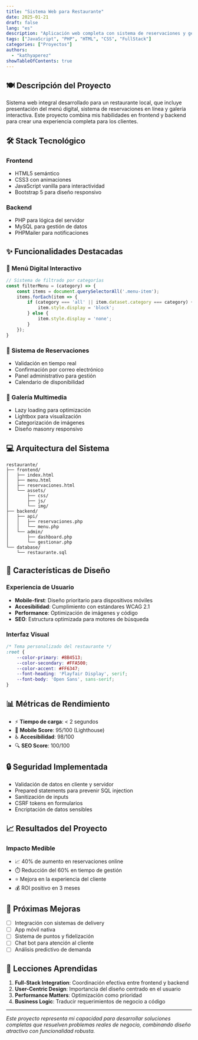 ```yaml
---
title: "Sistema Web para Restaurante"
date: 2025-01-21
draft: false
lang: "es"
description: "Aplicación web completa con sistema de reservaciones y gestión de menú digital"
tags: ["JavaScript", "PHP", "HTML", "CSS", "FullStack"]
categories: ["Proyectos"]
authors:
  - "kathyaperez"
showTableOfContents: true
---
```


## 🍽️ Descripción del Proyecto

Sistema web integral desarrollado para un restaurante local, que incluye presentación del menú digital, sistema de reservaciones en línea y galería interactiva. Este proyecto combina mis habilidades en frontend y backend para crear una experiencia completa para los clientes.

## 🛠️ Stack Tecnológico

### Frontend
- HTML5 semántico
- CSS3 con animaciones
- JavaScript vanilla para interactividad
- Bootstrap 5 para diseño responsivo

### Backend
- PHP para lógica del servidor
- MySQL para gestión de datos
- PHPMailer para notificaciones

## ✨ Funcionalidades Destacadas

### 🍕 Menú Digital Interactivo
```javascript
// Sistema de filtrado por categorías
const filterMenu = (category) => {
    const items = document.querySelectorAll('.menu-item');
    items.forEach(item => {
        if (category === 'all' || item.dataset.category === category) {
            item.style.display = 'block';
        } else {
            item.style.display = 'none';
        }
    });
}
```

### 📅 Sistema de Reservaciones
- Validación en tiempo real
- Confirmación por correo electrónico
- Panel administrativo para gestión
- Calendario de disponibilidad

### 📸 Galería Multimedia
- Lazy loading para optimización
- Lightbox para visualización
- Categorización de imágenes
- Diseño masonry responsivo

## 💻 Arquitectura del Sistema

```
restaurante/
├── frontend/
│   ├── index.html
│   ├── menu.html
│   ├── reservaciones.html
│   └── assets/
│       ├── css/
│       ├── js/
│       └── img/
├── backend/
│   ├── api/
│   │   ├── reservaciones.php
│   │   └── menu.php
│   └── admin/
│       ├── dashboard.php
│       └── gestionar.php
└── database/
    └── restaurante.sql
```

## 🎨 Características de Diseño

### Experiencia de Usuario
- **Mobile-first**: Diseño prioritario para dispositivos móviles
- **Accesibilidad**: Cumplimiento con estándares WCAG 2.1
- **Performance**: Optimización de imágenes y código
- **SEO**: Estructura optimizada para motores de búsqueda

### Interfaz Visual
```css
/* Tema personalizado del restaurante */
:root {
    --color-primary: #8B4513;
    --color-secondary: #FFA500;
    --color-accent: #FF6347;
    --font-heading: 'Playfair Display', serif;
    --font-body: 'Open Sans', sans-serif;
}
```

## 📊 Métricas de Rendimiento

- ⚡ **Tiempo de carga**: < 2 segundos
- 📱 **Mobile Score**: 95/100 (Lighthouse)
- ♿ **Accesibilidad**: 98/100
- 🔍 **SEO Score**: 100/100

## 🔒 Seguridad Implementada

- Validación de datos en cliente y servidor
- Prepared statements para prevenir SQL injection
- Sanitización de inputs
- CSRF tokens en formularios
- Encriptación de datos sensibles

## 📈 Resultados del Proyecto

### Impacto Medible
- 📈 40% de aumento en reservaciones online
- ⏱️ Reducción del 60% en tiempo de gestión
- ⭐ Mejora en la experiencia del cliente
- 💰 ROI positivo en 3 meses

## 🚀 Próximas Mejoras

- [ ] Integración con sistemas de delivery
- [ ] App móvil nativa
- [ ] Sistema de puntos y fidelización
- [ ] Chat bot para atención al cliente
- [ ] Análisis predictivo de demanda

## 📝 Lecciones Aprendidas

1. **Full-Stack Integration**: Coordinación efectiva entre frontend y backend
2. **User-Centric Design**: Importancia del diseño centrado en el usuario
3. **Performance Matters**: Optimización como prioridad
4. **Business Logic**: Traducir requerimientos de negocio a código

---

*Este proyecto representa mi capacidad para desarrollar soluciones completas que resuelven problemas reales de negocio, combinando diseño atractivo con funcionalidad robusta.*